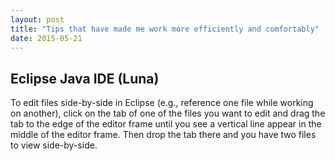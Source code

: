 ```yaml
---
layout: post
title: "Tips that have made me work more efficiently and comfortably"
date: 2015-05-21
---
```


<h2>Eclipse Java IDE (Luna)</h2>
To edit files side-by-side in Eclipse (e.g., reference one file while working on another), click on the tab of one of the files you want to edit and drag the tab to the edge of the editor frame until you see a vertical line appear in the middle of the editor frame. Then drop the tab there and you have two files to view side-by-side.
